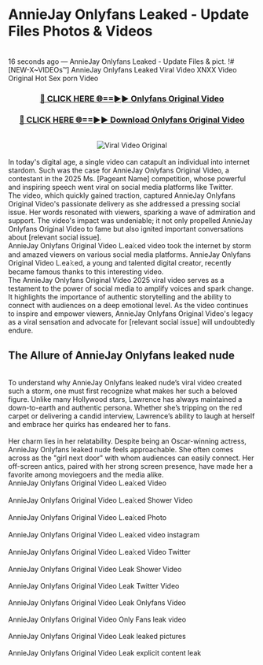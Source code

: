 # AnnieJay Onlyfans Leaked - Update Files Photos & Videos 
<br>
16 seconds ago — AnnieJay Onlyfans Leaked - Update Files & pict. !#[NEW-X~VIDEOs™] AnnieJay Onlyfans Leaked Viral Video XNXX Video Original Hot Sex porn Video
<br>
<div align="center">
<h3><a href="http://freeplayer.one?title=AnnieJay&ref=25OR" rel="nofollow">🔴 CLICK HERE 🌐==►► Onlyfans Original Video</a></h3>
<h3><a href="http://freeplayer.one?title=AnnieJay&ref=25OR" rel="nofollow">🔴 CLICK HERE 🌐==►► Download Onlyfans Original Video</a></h3>
<br>
<a href="http://freeplayer.one?title=AnnieJay&ref=25OR" rel="nofollow" data-target="animated-image.originalLink"><img src="https://i.ibb.co.com/xMMVF88/686577567.gif" alt="Viral Video Original" style="max-width: 100%; display: inline-block;" data-target="animated-image.originalImage"></a>
</div>
<br>
In today's digital age, a single video can catapult an individual into internet stardom. Such was the case for AnnieJay Onlyfans Original Video, a contestant in the 2025 Ms. [Pageant Name] competition, whose powerful and inspiring speech went viral on social media platforms like Twitter.
<br>
The video, which quickly gained traction, captured AnnieJay Onlyfans Original Video's passionate delivery as she addressed a pressing social issue. Her words resonated with viewers, sparking a wave of admiration and support. The video's impact was undeniable; it not only propelled AnnieJay Onlyfans Original Video to fame but also ignited important conversations about [relevant social issue].
<br>
AnnieJay Onlyfans Original Video L.ea𝚔ed video took the internet by storm and amazed viewers on various social media platforms. AnnieJay Onlyfans Original Video L.ea𝚔ed, a young and talented digital creator, recently became famous thanks to this interesting video.
<br>
The AnnieJay Onlyfans Original Video 2025 viral video serves as a testament to the power of social media to amplify voices and spark change. It highlights the importance of authentic storytelling and the ability to connect with audiences on a deep emotional level. As the video continues to inspire and empower viewers, AnnieJay Onlyfans Original Video's legacy as a viral sensation and advocate for [relevant social issue] will undoubtedly endure.
<br>
<h2>The Allure of AnnieJay Onlyfans leaked nude</h2>
<br>
To understand why AnnieJay Onlyfans leaked nude’s viral video created such a storm, one must first recognize what makes her such a beloved figure. Unlike many Hollywood stars, Lawrence has always maintained a down-to-earth and authentic persona. Whether she’s tripping on the red carpet or delivering a candid interview, Lawrence’s ability to laugh at herself and embrace her quirks has endeared her to fans.
<br><br>
Her charm lies in her relatability. Despite being an Oscar-winning actress, AnnieJay Onlyfans leaked nude feels approachable. She often comes across as the "girl next door" with whom audiences can easily connect. Her off-screen antics, paired with her strong screen presence, have made her a favorite among moviegoers and the media alike.
<br>
AnnieJay Onlyfans Original Video L.ea𝚔ed Video
<br><br>
AnnieJay Onlyfans Original Video L.ea𝚔ed Shower Video
<br><br>
AnnieJay Onlyfans Original Video L.ea𝚔ed Photo
<br><br>
AnnieJay Onlyfans Original Video L.ea𝚔ed video instagram
<br><br>
AnnieJay Onlyfans Original Video L.ea𝚔ed Video Twitter
<br><br>
AnnieJay Onlyfans Original Video Leak Shower Video
<br><br>
AnnieJay Onlyfans Original Video Leak Twitter Video
<br><br>
AnnieJay Onlyfans Original Video Leak Onlyfans Video
<br><br>
AnnieJay Onlyfans Original Video Only Fans leak video
<br><br>
AnnieJay Onlyfans Original Video Leak leaked pictures
<br><br>
AnnieJay Onlyfans Original Video Leak explicit content leak